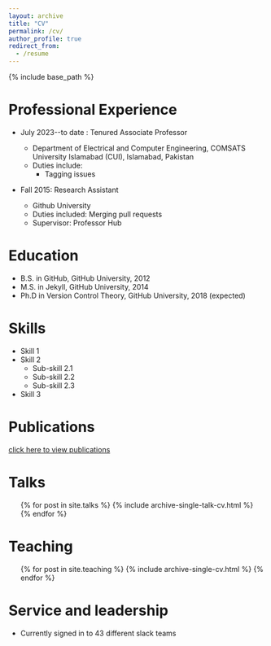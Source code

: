 ```yaml
---
layout: archive
title: "CV"
permalink: /cv/
author_profile: true
redirect_from:
  - /resume
---
```


{% include base_path %}

Professional Experience
======
* July 2023--to date : Tenured Associate Professor
  * Department of Electrical and Computer Engineering, COMSATS University Islamabad (CUI), Islamabad, Pakistan
  * Duties include:
    * Tagging issues
 
* Fall 2015: Research Assistant
  * Github University
  * Duties included: Merging pull requests
  * Supervisor: Professor Hub
 
Education
======
* B.S. in GitHub, GitHub University, 2012
* M.S. in Jekyll, GitHub University, 2014
* Ph.D in Version Control Theory, GitHub University, 2018 (expected)
  
Skills
======
* Skill 1
* Skill 2
  * Sub-skill 2.1
  * Sub-skill 2.2
  * Sub-skill 2.3
* Skill 3

Publications
======
[click here to view publications](https://aauppal.github.io/publications/)

Talks
======
  <ul>{% for post in site.talks %}
    {% include archive-single-talk-cv.html %}
  {% endfor %}</ul>
  
Teaching
======
  <ul>{% for post in site.teaching %}
    {% include archive-single-cv.html %}
  {% endfor %}</ul>
  
Service and leadership
======
* Currently signed in to 43 different slack teams
